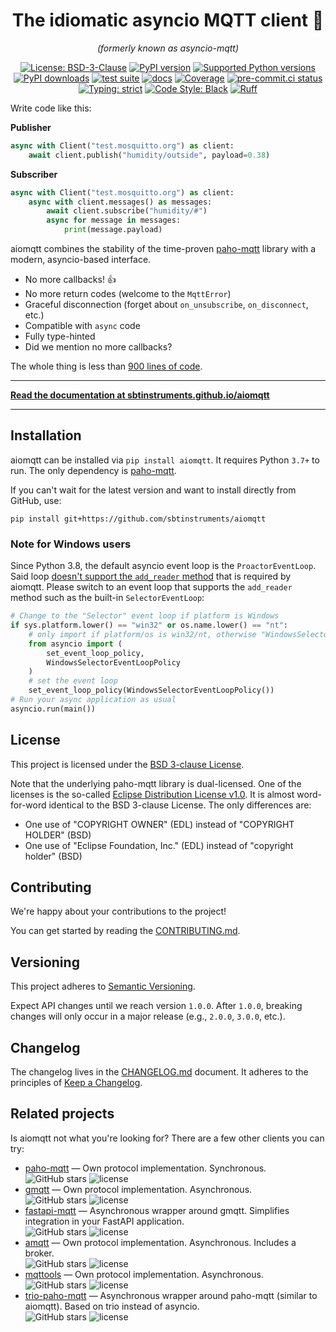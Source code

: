 <h1 align="center">The idiomatic asyncio MQTT client 🙌</h1>
<p align="center"><em>(formerly known as asyncio-mqtt)</em></p>
<p align="center">
    <a href="https://github.com/sbtinstruments/aiomqtt/blob/main/LICENSE"><img alt="License: BSD-3-Clause" src="https://img.shields.io/github/license/sbtinstruments/aiomqtt"></a>
    <a href="https://pypi.org/project/aiomqtt"><img alt="PyPI version" src="https://img.shields.io/pypi/v/aiomqtt"></a>
    <a href="https://pypi.org/project/aiomqtt"><img alt="Supported Python versions" src="https://img.shields.io/pypi/pyversions/aiomqtt.svg"></a>
    <a href="https://pypi.org/project/aiomqtt"><img alt="PyPI downloads" src="https://img.shields.io/pypi/dm/aiomqtt"></a>
    <a href="https://github.com/sbtinstruments/aiomqtt/actions/workflows/test.yml"><img alt="test suite" src="https://github.com/sbtinstruments/aiomqtt/actions/workflows/test.yml/badge.svg"></a>
    <a href="https://github.com/sbtinstruments/aiomqtt/actions/workflows/docs.yml"><img alt="docs" src="https://github.com/sbtinstruments/aiomqtt/actions/workflows/docs.yml/badge.svg"></a>
    <a href="https://codecov.io/gh/sbtinstruments/aiomqtt"><img alt="Coverage" src="https://img.shields.io/codecov/c/github/sbtinstruments/aiomqtt"></a>
    <a href="https://results.pre-commit.ci/latest/github/sbtinstruments/aiomqtt/main"><img alt="pre-commit.ci status" src="https://results.pre-commit.ci/badge/github/sbtinstruments/aiomqtt/main.svg"></a>
    <a href="https://github.com/sbtinstruments/aiomqtt"><img alt="Typing: strict" src="https://img.shields.io/badge/typing-strict-green.svg"></a>
    <a href="https://github.com/sbtinstruments/aiomqtt"><img alt="Code Style: Black" src="https://img.shields.io/badge/code%20style-black-black"></a>
    <a href="https://github.com/charliermarsh/ruff"><img alt="Ruff" src="https://img.shields.io/endpoint?url=https://raw.githubusercontent.com/charliermarsh/ruff/main/assets/badge/v1.json"></a>
</p>

<!-- pitch start -->

Write code like this:

**Publisher**

```python
async with Client("test.mosquitto.org") as client:
    await client.publish("humidity/outside", payload=0.38)
```

**Subscriber**

```python
async with Client("test.mosquitto.org") as client:
    async with client.messages() as messages:
        await client.subscribe("humidity/#")
        async for message in messages:
            print(message.payload)
```

aiomqtt combines the stability of the time-proven [paho-mqtt](https://github.com/eclipse/paho.mqtt.python) library with a modern, asyncio-based interface.

- No more callbacks! 👍
- No more return codes (welcome to the `MqttError`)
- Graceful disconnection (forget about `on_unsubscribe`, `on_disconnect`, etc.)
- Compatible with `async` code
- Fully type-hinted
- Did we mention no more callbacks?

The whole thing is less than [900 lines of code](https://github.com/sbtinstruments/aiomqtt/blob/main/aiomqtt/client.py).

<!-- pitch end -->

---

**[Read the documentation at sbtinstruments.github.io/aiomqtt](https://sbtinstruments.github.io/aiomqtt)**

---

<!-- documentation start -->

## Installation

aiomqtt can be installed via `pip install aiomqtt`. It requires Python `3.7+` to run. The only dependency is [paho-mqtt](https://github.com/eclipse/paho.mqtt.python).

If you can't wait for the latest version and want to install directly from GitHub, use:

`pip install git+https://github.com/sbtinstruments/aiomqtt`

### Note for Windows users

Since Python 3.8, the default asyncio event loop is the `ProactorEventLoop`. Said loop [doesn't support the `add_reader` method](https://docs.python.org/3/library/asyncio-platforms.html#windows) that is required by aiomqtt. Please switch to an event loop that supports the `add_reader` method such as the built-in `SelectorEventLoop`:

```python
# Change to the "Selector" event loop if platform is Windows
if sys.platform.lower() == "win32" or os.name.lower() == "nt":
    # only import if platform/os is win32/nt, otherwise "WindowsSelectorEventLoopPolicy" is not present
    from asyncio import (
        set_event_loop_policy,
        WindowsSelectorEventLoopPolicy
    )
    # set the event loop
    set_event_loop_policy(WindowsSelectorEventLoopPolicy())
# Run your async application as usual
asyncio.run(main())

```

## License

This project is licensed under the [BSD 3-clause License](https://opensource.org/licenses/BSD-3-Clause).

Note that the underlying paho-mqtt library is dual-licensed. One of the licenses is the so-called [Eclipse Distribution License v1.0](https://www.eclipse.org/org/documents/edl-v10.php). It is almost word-for-word identical to the BSD 3-clause License. The only differences are:

- One use of "COPYRIGHT OWNER" (EDL) instead of "COPYRIGHT HOLDER" (BSD)
- One use of "Eclipse Foundation, Inc." (EDL) instead of "copyright holder" (BSD)

## Contributing

We're happy about your contributions to the project!

You can get started by reading the [CONTRIBUTING.md](https://github.com/sbtinstruments/aiomqtt/blob/main/CONTRIBUTING.md).

## Versioning

This project adheres to [Semantic Versioning](https://semver.org/spec/v2.0.0.html).

Expect API changes until we reach version `1.0.0`. After `1.0.0`, breaking changes will only occur in a major release (e.g., `2.0.0`, `3.0.0`, etc.).

## Changelog

The changelog lives in the [CHANGELOG.md](https://github.com/sbtinstruments/aiomqtt/blob/main/CHANGELOG.md) document. It adheres to the principles of [Keep a Changelog](https://keepachangelog.com/en/1.0.0/).

## Related projects

Is aiomqtt not what you're looking for? There are a few other clients you can try:

- [paho-mqtt](https://github.com/eclipse/paho.mqtt.python) — Own protocol implementation. Synchronous.<br>![GitHub stars](https://img.shields.io/github/stars/eclipse/paho.mqtt.python) ![license](https://img.shields.io/github/license/eclipse/paho.mqtt.python)
- [gmqtt](https://github.com/wialon/gmqtt) — Own protocol implementation. Asynchronous.<br>![GitHub stars](https://img.shields.io/github/stars/wialon/gmqtt) ![license](https://img.shields.io/github/license/wialon/gmqtt)
- [fastapi-mqtt](https://github.com/sabuhish/fastapi-mqtt) — Asynchronous wrapper around gmqtt. Simplifies integration in your FastAPI application.<br>![GitHub stars](https://img.shields.io/github/stars/sabuhish/fastapi-mqtt) ![license](https://img.shields.io/github/license/sabuhish/fastapi-mqtt)
- [amqtt](https://github.com/Yakifo/amqtt) — Own protocol implementation. Asynchronous. Includes a broker.<br>![GitHub stars](https://img.shields.io/github/stars/Yakifo/amqtt) ![license](https://img.shields.io/github/license/Yakifo/amqtt)
- [mqttools](https://github.com/eerimoq/mqttools) — Own protocol implementation. Asynchronous.<br>![GitHub stars](https://img.shields.io/github/stars/eerimoq/mqttools) ![license](https://img.shields.io/github/license/eerimoq/mqttools)
- [trio-paho-mqtt](https://github.com/bkanuka/trio-paho-mqtt) — Asynchronous wrapper around paho-mqtt (similar to aiomqtt). Based on trio instead of asyncio.<br>![GitHub stars](https://img.shields.io/github/stars/bkanuka/trio-paho-mqtt) ![license](https://img.shields.io/github/license/bkanuka/trio-paho-mqtt)
